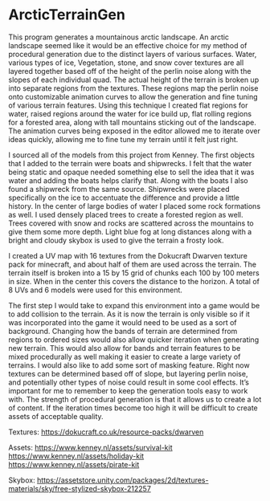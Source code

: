 # ArcticTerrainGen

This program generates a mountainous arctic landscape. An arctic landscape seemed like it would be an effective choice for my method of procedural generation due to the distinct layers of various surfaces. Water, various types of ice, Vegetation,  stone, and snow cover textures are all layered together based off of the height of the perlin noise along with the slopes of each individual quad. The actual height of the terrain is broken up into separate regions from the textures. These regions map the perlin noise onto customizable animation curves to allow the generation and fine tuning of various terrain features. Using this technique I created flat regions for water, raised regions around the water for ice build up, flat rolling regions for a forested area, along with tall mountains sticking out of the landscape. The animation curves being exposed in the editor allowed me to iterate over ideas quickly, allowing me to fine tune my terrain until it felt just right.

I sourced all of the models from this project from Kenney. The first objects that I added to the terrain were boats and shipwrecks. I felt that the water being static and opaque needed something else to sell the idea that it was water and adding the boats helps clarify that. Along with the boats I also found a shipwreck from the same source. Shipwrecks were placed specifically on the ice to accentuate the difference and provide a little history. In the center of large bodies of water I placed some rock formations as well.  I used densely placed trees to create a forested region as well. Trees covered with snow and rocks are scattered across the mountains to give them some more depth. Light blue fog at long distances  along with a bright and cloudy skybox is used to give the terrain a frosty look.

I created a UV map with 16 textures from the Dokucraft Dwarven texture pack for minecraft, and about half of them are used across the terrain. The terrain itself is broken into a 15 by 15 grid of chunks each 100 by 100 meters in size. When in the center this covers the distance to the horizon.  A total of 8 UVs and 6 models were used for this environment.

The first step I would take to expand this environment into a game would be to add collision to the terrain. As it is now the terrain is only visible so if it was incorporated into the game it would need to be used as a sort of background. Changing how the bands of terrain are determined from regions to ordered sizes would also allow quicker iteration when generating new terrain. This would also allow for bands and terrain features to be mixed procedurally as well making it easier to create a large variety of terrains. I would also like to add some sort of masking feature. Right now textures can be determined based off of slope, but layering perlin noise, and potentially other types of noise could result in some cool effects.  It’s important for me to remember to keep the generation tools easy to work with. The strength of procedural generation is that it allows us to create a lot of content. If the iteration times become too high it will be difficult to create assets of acceptable quality.

Textures:
https://dokucraft.co.uk/resource-packs/dwarven

Assets:
https://www.kenney.nl/assets/survival-kit
https://www.kenney.nl/assets/holiday-kit
https://www.kenney.nl/assets/pirate-kit

Skybox:
https://assetstore.unity.com/packages/2d/textures-materials/sky/free-stylized-skybox-212257
